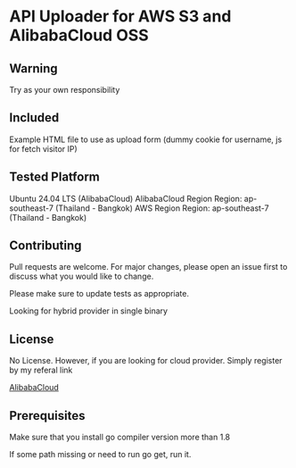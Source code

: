 # API Uploader for AWS S3 and AlibabaCloud OSS
## Warning
Try as your own responsibility

## Included
Example HTML file to use as upload form (dummy cookie for username, js for fetch visitor IP)
## Tested Platform
Ubuntu 24.04 LTS (AlibabaCloud)
AlibabaCloud Region
Region: ap-southeast-7 (Thailand - Bangkok)
AWS Region
Region: ap-southeast-7 (Thailand - Bangkok)

## Contributing

Pull requests are welcome. For major changes, please open an issue first
to discuss what you would like to change.

Please make sure to update tests as appropriate.

Looking for hybrid provider in single binary

## License

No License. However, if you are looking for cloud provider. Simply register by my referal link

[AlibabaCloud](https://www.alibabacloud.com/campaign/benefits?referral_code=A9ESHA)


## Prerequisites
Make sure that you install go compiler version more than 1.8 

If some path missing or need to run go get, run it.


